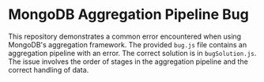 # MongoDB Aggregation Pipeline Bug
This repository demonstrates a common error encountered when using MongoDB's aggregation framework. The provided `bug.js` file contains an aggregation pipeline with an error. The correct solution is in `bugSolution.js`.
The issue involves the order of stages in the aggregation pipeline and the correct handling of data.